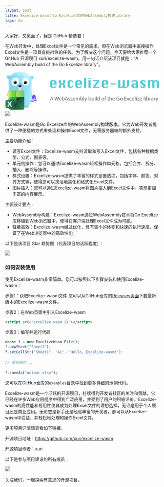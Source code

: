 ```yaml
---
layout: post
title: Excelize-wasm：Go Excelize库的WebAssembly构建library
tags: Go
---
```


大家好，又见面了，我是 GitHub 精选君！

在Web开发中，处理Excel文件是一个常见的需求，但在Web浏览器中直接操作Excel文件是一项具有挑战性的任务。为了解决这个问题，今天要给大家推荐一个 GitHub 开源项目 xuri/excelize-wasm，用一句话介绍该项目就是：“A WebAssembly build of the Go Excelize library”。

![](https://github.com/xuri/excelize-wasm/raw/main/excelize-wasm.svg)
![](https://raw.githubusercontent.com/xuri/excelize-wasm/main/chart.png)

Excelize-wasm是Go Excelize库的WebAssembly构建版本。它为Web开发者提供了一种便捷的方式来处理和操作Excel文件，无需服务器端的额外支持。

主要功能介绍：

- 读写Excel文件：Excelize-wasm支持读取和写入Excel文件，包括各种数据类型、公式、图表等。
- 单元格操作：您可以通过Excelize-wasm轻松操作单元格，包括合并、拆分、插入、删除等操作。
- 样式设置：Excelize-wasm提供了丰富的样式设置选项，包括字体、颜色、对齐方式等，使得您可以灵活地美化和格式化Excel文件。
- 图片插入：您可以通过Excelize-wasm将图片插入到Excel文件中，实现更加丰富的内容展示。

主要设计要点：

- WebAssembly构建：Excelize-wasm通过WebAssembly技术将Go Excelize库移植到Web浏览器中，使得在客户端处理Excel文件成为可能。
- 轻量高效：Excelize-wasm经过优化，具有较小的体积和快速的执行速度，保证了在Web浏览器中的高效性能。


以下是该项目 Star 趋势图（代表项目的活跃程度）：

![](https://api.star-history.com/svg?repos=xuri/excelize-wasm&type=Timeline)

### 如何安装使用

使用Excelize-wasm非常简单。您可以按照以下步骤安装和使用Excelize-wasm：

步骤1：获取Excelize-wasm文件 您可以从GitHub仓库的[Releases页面](https://github.com/xuri/excelize-wasm/releases)下载最新版本的Excelize-wasm文件。

步骤2：在Web页面中引入Excelize-wasm

```html
<script src="excelize.wasm.js"></script>
```

步骤3：编写并运行代码

```javascript
const f = new ExcelizeWasm.File();
f.newSheet("Sheet1");
f.setCellStr("Sheet1", "A1", "Hello, Excelize-wasm!");

// 更多操作...

f.saveAs("output.xlsx");
```

您可以在GitHub仓库的`examples`目录中找到更多详细的示例代码。

Excelize-wasm是一个活跃的开源项目，持续得到开发者社区的关注和贡献。它已经在许多Web应用程序中得到广泛应用，并受到了用户的积极评价。Excelize-wasm的高性能和易用性使其成为处理Excel文件的理想选择，无论是用于个人项目还是商业应用。无论您是新手还是经验丰富的开发者，都可以从Excelize-wasm中受益，并轻松地处理和操作Excel文件。


更多项目详情请查看如下链接。

开源项目地址：https://github.com/xuri/excelize-wasm 

开源项目作者：xuri

以下是参与项目建设的所有成员：

![](https://contrib.rocks/image?repo=xuri/excelize-wasm)



关注我们，一起探索有意思的开源项目。
